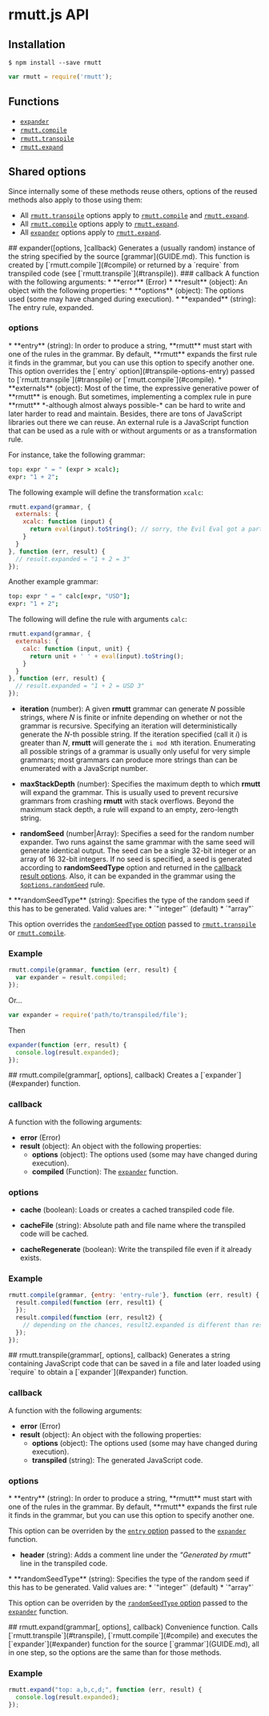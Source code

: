 # rmutt.js API

## Installation

    $ npm install --save rmutt

``` javascript
var rmutt = require('rmutt');
```

## Functions

* [`expander`](#expander)
* [`rmutt.compile`](#compile)
* [`rmutt.transpile`](#transpile)
* [`rmutt.expand`](#expand)

## Shared options

Since internally some of these methods reuse others, options of the reused methods also apply to those using them:

* All [`rmutt.transpile`](#transpile) options apply to [`rmutt.compile`](#compile) and [`rmutt.expand`](#expand).
* All [`rmutt.compile`](#compile) options apply to [`rmutt.expand`](#expand).
* All [`expander`](#expander) options apply to [`rmutt.expand`](#expand).

<a name="expander" />
## expander([options, ]callback)
Generates a (usually random) instance of the string specified by the source [grammar](GUIDE.md). This function is created by [`rmutt.compile`](#compile) or returned by a `require` from transpiled code (see [`rmutt.transpile`](#transpile)).

<a name="expander-callback" />
### callback
A function with the following arguments:
* **error** (Error)
* **result** (object): An object with the following properties:
  * **options** (object): The options used (some may have changed during execution).
  * **expanded** (string): The entry rule, expanded.

### options

<a name="expander-options-entry" />
* **entry** (string):
In order to produce a string, **rmutt** must start with one of the rules in the grammar. By default, **rmutt** expands the first rule it finds in the grammar, but you can use this option to specify another one. This option overrides the [`entry` option](#transpile-options-entry) passed to
[`rmutt.transpile`](#transpile) or [`rmutt.compile`](#compile).

<a name="expander-options-externals" />
* **externals** (object):
Most of the time, the expressive generative power of **rmutt** is enough.
But sometimes, implementing a complex rule in pure **rmutt**
*-although almost always possible-* can be hard to write
and later harder to read and maintain.
Besides, there are tons of JavaScript libraries out there we can reuse.
An external rule is a JavaScript function that can be used
as a rule with or without arguments or as a transformation rule.

For instance, take the following grammar:
``` coffeescript
top: expr " = " (expr > xcalc);
expr: "1 + 2";
```
The following example will define the transformation `xcalc`:
``` javascript
rmutt.expand(grammar, {
  externals: {
    xcalc: function (input) {
      return eval(input).toString(); // sorry, the Evil Eval got a part in this story
    }
  }
}, function (err, result) {
  // result.expanded = "1 + 2 = 3"
});
```

Another example grammar:
``` coffeescript
top: expr " = " calc[expr, "USD"];
expr: "1 + 2";
```
The following will define the rule with arguments `calc`:
``` javascript
rmutt.expand(grammar, {
  externals: {
    calc: function (input, unit) {
      return unit + ' ' + eval(input).toString();
    }
  }
}, function (err, result) {
  // result.expanded = "1 + 2 = USD 3"
});
```

* **iteration** (number):
A given **rmutt** grammar can generate *N* possible strings, where *N* is finite or infnite depending on whether or not the grammar is recursive. Specifying an iteration will deterministically generate the *N*-th possible string. If the iteration specified (call it *i*) is greater than *N*, **rmutt** will generate the `i mod N`th iteration. Enumerating all possible strings of a grammar is usually only useful for very simple grammars; most grammars can produce more strings than can be enumerated with a JavaScript number.

* **maxStackDepth** (number):
Specifies the maximum depth to which **rmutt** will expand the grammar. This is usually used to prevent recursive grammars from crashing **rmutt** with stack overflows. Beyond the maximum stack depth, a rule will expand to an empty, zero-length string.

* **randomSeed** (number|Array):
Specifies a seed for the random number expander. Two runs against the same grammar with the same seed will generate identical output. The seed can be a single 32-bit integer or an array of 16 32-bit integers. If no seed is specified, a seed is generated according to **randomSeedType** option and returned in the [callback result options](expander-callback). Also, it can be expanded in the grammar using the [`$options.randomSeed`](./GUIDE.md#options-package) rule.

<a name="expander-options-randomSeedType" />
* **randomSeedType** (string):
Specifies the type of the random seed if this has to be generated. Valid values are:
  * `"integer"` (default)
  * `"array"`

This option overrides the [`randomSeedType` option](#transpile-options-randomSeedType) passed to
[`rmutt.transpile`](#transpile) or [`rmutt.compile`](#compile).

### Example

``` javascript
rmutt.compile(grammar, function (err, result) {
  var expander = result.compiled;
});
```
Or...
``` javascript
var expander = require('path/to/transpiled/file');
```
Then
``` javascript
expander(function (err, result) {
  console.log(result.expanded);
});
```

<a name="compile" />
## rmutt.compile(grammar[, options], callback)
Creates a [`expander`](#expander) function.

### callback
A function with the following arguments:
* **error** (Error)
* **result** (object): An object with the following properties:
  * **options** (object): The options used (some may have changed during execution).
  * **compiled** (Function): The [`expander`](#expander) function.

### options

* **cache** (boolean):
Loads or creates a cached transpiled code file.

* **cacheFile** (string):
Absolute path and file name where the transpiled code will be cached.

* **cacheRegenerate** (boolean):
Write the transpiled file even if it already exists.

### Example

``` javascript
rmutt.compile(grammar, {entry: 'entry-rule'}, function (err, result) {
  result.compiled(function (err, result1) {
  });
  result.compiled(function (err, result2) {
    // depending on the chances, result2.expanded is different than result1.expanded
  });
});
```

<a name="transpile" />
## rmutt.transpile(grammar[, options], callback)
Generates a string containing JavaScript code that can be saved in a file and later loaded using `require` to obtain a [`expander`](#expander) function.

### callback
A function with the following arguments:
* **error** (Error)
* **result** (object): An object with the following properties:
  * **options** (object): The options used (some may have changed during execution).
  * **transpiled** (string): The generated JavaScript code.

### options

<a name="transpile-options-entry" />
* **entry** (string):
In order to produce a string, **rmutt** must start with one of the rules in the grammar. By default, **rmutt** expands the first rule it finds in the grammar, but you can use this option to specify another one.

This option can be overriden by the [`entry` option](#expander-options-entry) passed to
the [`expander`](#expander) function.

* **header** (string):
Adds a comment line under the *"Generated by rmutt"* line in the transpiled code.

<a name="transpile-options-randomSeedType" />
* **randomSeedType** (string):
Specifies the type of the random seed if this has to be generated. Valid values are:
  * `"integer"` (default)
  * `"array"`

This option can be overriden by the [`randomSeedType` option](#expander-options-randomSeedType) passed to
the [`expander`](#expander) function.

<a name="expand" />
## rmutt.expand(grammar[, options], callback)
Convenience function. Calls [`rmutt.transpile`](#transpile), [`rmutt.compile`](#compile) and executes the [`expander`](#expander) function for the source [`grammar`](GUIDE.md), all in one step, so the options are the same than for those methods.

### Example

``` javascript
rmutt.expand("top: a,b,c,d;", function (err, result) {
  console.log(result.expanded);
});
```
